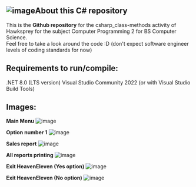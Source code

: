 ![image](https://github.com/Hawksprey420/dotnet-csharp_class-methods/assets/75325547/5c76096f-d442-43f5-ae56-5e0e3b3c0bfc)About this C# repository
----------------------------------------------------
This is the **Github repository** for the csharp_class-methods activity of Hawksprey for the subject Computer Programming 2 for BS Computer Science.<br>
Feel free to take a look around the code :D  (don't expect software engineer levels of coding standards for now)

Requirements to run/compile:<br>
------------------------------
.NET 8.0 (LTS version)
Visual Studio Community 2022 (or with Visual Studio Build Tools)

Images:
------
**Main Menu**
![image](https://github.com/Hawksprey420/dotnet-csharp_class-methods/assets/75325547/2ce9d3f1-0863-4c67-9014-1f37874e1bda)

**Option number 1**
![image](https://github.com/Hawksprey420/dotnet-csharp_class-methods/assets/75325547/f5d9cde7-78f0-4509-81aa-e07d3efd5a5e)

**Sales report**
![image](https://github.com/Hawksprey420/dotnet-csharp_class-methods/assets/75325547/9d7fbd4b-6b31-4915-98c7-97d6edfcadaf)

**All reports printing**
![image](https://github.com/Hawksprey420/dotnet-csharp_class-methods/assets/75325547/bb09ced9-fb15-4888-9a48-1976981e6b05)

**Exit HeavenEleven (Yes option)**
![image](https://github.com/Hawksprey420/dotnet-csharp_class-methods/assets/75325547/b5df7a7d-f8a8-4f25-a073-374a539a6b97)

**Exit HeavenEleven (No option)**
![image](https://github.com/Hawksprey420/dotnet-csharp_class-methods/assets/75325547/ae72207b-6a26-41a4-aa42-dffe8fb4af0a)

